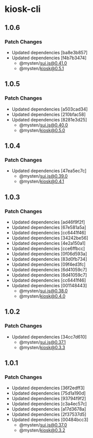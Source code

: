 # kiosk-cli

## 1.0.6

### Patch Changes

- Updated dependencies [ba8e3b857]
- Updated dependencies [f4b7b3474]
  - @mysten/sui.js@0.41.0
  - @mysten/kiosk@0.5.1

## 1.0.5

### Patch Changes

- Updated dependencies [a503cad34]
- Updated dependencies [210bfac58]
- Updated dependencies [8281e3d25]
  - @mysten/sui.js@0.40.0
  - @mysten/kiosk@0.5.0

## 1.0.4

### Patch Changes

- Updated dependencies [47ea5ec7c]
  - @mysten/sui.js@0.39.0
  - @mysten/kiosk@0.4.1

## 1.0.3

### Patch Changes

- Updated dependencies [ad46f9f2f]
- Updated dependencies [67e581a5a]
- Updated dependencies [cc6441f46]
- Updated dependencies [34242be56]
- Updated dependencies [4e2a150a1]
- Updated dependencies [cce6ffbcc]
- Updated dependencies [0f06d593a]
- Updated dependencies [83d0fb734]
- Updated dependencies [09f4ed3fc]
- Updated dependencies [6d41059c7]
- Updated dependencies [6d41059c7]
- Updated dependencies [cc6441f46]
- Updated dependencies [001148443]
  - @mysten/sui.js@0.38.0
  - @mysten/kiosk@0.4.0

## 1.0.2

### Patch Changes

- Updated dependencies [34cc7d610]
  - @mysten/sui.js@0.37.1
  - @mysten/kiosk@0.3.3

## 1.0.1

### Patch Changes

- Updated dependencies [36f2edff3]
- Updated dependencies [75d1a190d]
- Updated dependencies [93794f9f2]
- Updated dependencies [c3a4ec57c]
- Updated dependencies [a17d3678a]
- Updated dependencies [2f37537d5]
- Updated dependencies [00484bcc3]
  - @mysten/sui.js@0.37.0
  - @mysten/kiosk@0.3.2
